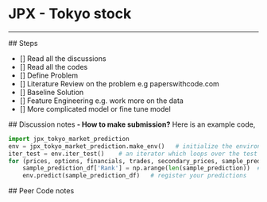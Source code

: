 # JPX - Tokyo stock

---

## Steps

- [] Read all the discussions
- [] Read all the codes
- [] Define Problem
- [] Literature Review on the problem e.g paperswithcode.com
- [] Baseline Solution
- [] Feature Engineering e.g. work more on the data
- [] More complicated model or fine tune model

## Discussion notes
**- How to make submission?**
Here is an example code,

```python
import jpx_tokyo_market_prediction
env = jpx_tokyo_market_prediction.make_env()   # initialize the environment
iter_test = env.iter_test()    # an iterator which loops over the test files
for (prices, options, financials, trades, secondary_prices, sample_prediction) in iter_test:
    sample_prediction_df['Rank'] = np.arange(len(sample_prediction))  # make your predictions here
    env.predict(sample_prediction_df)   # register your predictions
```

## Peer Code notes
